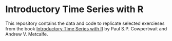 #  Introductory Time Series with R 

This repository contains the data and code to replicate selected exercieses from the book [Introductory Time Series with R](https://link.springer.com/book/10.1007/978-0-387-88698-5) by Paul S.P. Cowpertwait and Andrew V. Metcalfe.